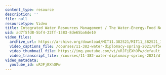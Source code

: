 ```yaml
---
content_type: resource
description: ''
file: null
resourcetype: Video
title: Integrated Water Resources Management / The Water-Energy-Food Nexus
uid: ad7f5fd8-5bf4-22ff-1383-8de65ba6de10
video_files:
  archive_url: https://archive.org/download/MIT11.382S21/MIT11_382S21_1-IWRM_300k.mp4
  video_captions_file: /courses/11-382-water-diplomacy-spring-2021/8f5ea94a01365368b16d80716ed8ad57_uRJFjEXhOPw.vtt
  video_thumbnail_file: https://img.youtube.com/vi/uRJFjEXhOPw/default.jpg
  video_transcript_file: /courses/11-382-water-diplomacy-spring-2021/dfc4ceaa7a963d4112b80754bc91c83e_uRJFjEXhOPw.pdf
video_metadata:
  youtube_id: uRJFjEXhOPw
---
```

